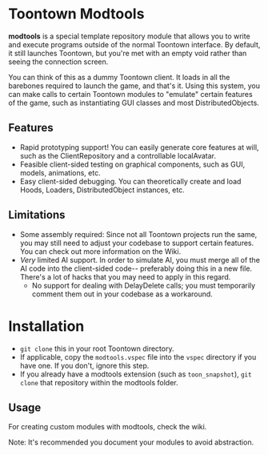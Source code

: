 # Toontown Modtools
**modtools** is a special template repository module that allows you to write and execute programs outside of the normal Toontown interface. By default, it still launches Toontown, but you're met with an empty void rather than seeing the connection screen.

You can think of this as a dummy Toontown client. It loads in all the barebones required to launch the game, and that's it. Using this system, you can make calls to certain Toontown modules to "emulate" certain features of the game, such as instantiating GUI classes and most DistributedObjects.

## Features
- Rapid prototyping support! You can easily generate core features at will, such as the ClientRepository and a controllable localAvatar.
- Feasible client-sided testing on graphical components, such as GUI, models, animations, etc.
- Easy client-sided debugging. You can theoretically create and load Hoods, Loaders, DistributedObject instances, etc.

## Limitations
- Some assembly required: Since not all Toontown projects run the same, you may still need to adjust your codebase to support certain features. You can check out more information on the Wiki.
- *Very* limited AI support. In order to simulate AI, you must merge all of the AI code into the client-sided code-- preferably doing this in a new file. There's a lot of hacks that you may need to apply in this regard.
	- No support for dealing with DelayDelete calls; you must temporarily comment them out in your codebase as a workaround.


# Installation

- ``git clone`` this in your root Toontown directory.
- If applicable, copy the ``modtools.vspec`` file into the ``vspec`` directory if you have one. If you don't, ignore this step.
- If you already have a modtools extension (such as ``toon_snapshot``), ``git clone`` that repository within the modtools folder.


## Usage
For creating custom modules with modtools, check the wiki.

Note: It's recommended you document your modules to avoid abstraction.

